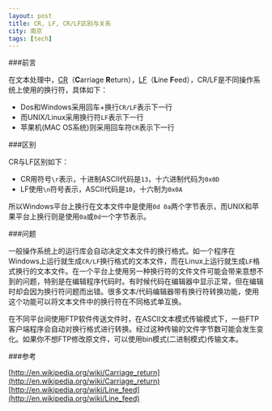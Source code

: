```yaml
---
layout: post
title: CR, LF, CR/LF区别与关系
city: 南京
tags: [tech]
---
```


###前言

在文本处理中，[CR]（**C**arriage **R**eturn），[LF]（**L**ine **F**eed），CR/LF是不同操作系统上使用的换行符，具体如下：

* Dos和Windows采用回车+换行`CR/LF`表示下一行
* 而UNIX/Linux采用换行符`LF`表示下一行
* 苹果机(MAC OS系统)则采用回车符`CR`表示下一行

###区别

CR与LF区别如下：

* CR用符号`\r`表示，十进制ASCII代码是`13`，十六进制代码为`0x0D`
* LF使用`\n`符号表示，ASCII代码是`10`，十六制为`0x0A`

所以Windows平台上换行在文本文件中是使用`0d 0a`两个字节表示，而UNIX和苹果平台上换行则是使用`0a`或`0d`一个字节表示。

###问题

一般操作系统上的运行库会自动决定文本文件的换行格式。如一个程序在Windows上运行就生成`CR/LF`换行格式的文本文件，而在Linux上运行就生成`LF`格式换行的文本文件。在一个平台上使用另一种换行符的文件文件可能会带来意想不到的问题，特别是在编辑程序代码时。有时候代码在编辑器中显示正常，但在编辑时却会因为换行符问题而出错。很多文本/代码编辑器带有换行符转换功能，使用这个功能可以将文本文件中的换行符在不同格式单互换。

在不同平台间使用FTP软件传送文件时，在ASCII文本模式传输模式下，一些FTP客户端程序会自动对换行格式进行转换。经过这种传输的文件字节数可能会发生变化。如果你不想FTP修改原文件，可以使用bin模式(二进制模式)传输文本。

###参考

[http://en.wikipedia.org/wiki/Carriage_return](http://en.wikipedia.org/wiki/Carriage_return)     
[http://en.wikipedia.org/wiki/Line_feed](http://en.wikipedia.org/wiki/Line_feed)

[CR]: http://en.wikipedia.org/wiki/Carriage_return
[LF]: http://en.wikipedia.org/wiki/Line_feed
